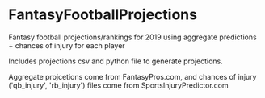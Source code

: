 # FantasyFootballProjections
Fantasy football projections/rankings for 2019 using aggregate predictions + chances of injury for each player


Includes projections csv and python file to generate projections.

Aggregate projcetions come from FantasyPros.com, and chances of injury ('qb_injury', 'rb_injury') files come from SportsInjuryPredictor.com
